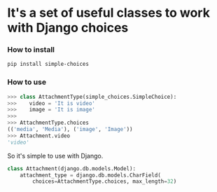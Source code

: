 # It's a set of useful classes to work with Django choices

### How to install
```bash
pip install simple-choices
```

### How to use

```python
>>> class AttachmentType(simple_choices.SimpleChoice):
>>>    video = 'It is video'
>>>    image = 'It is image'
>>>
>>> AttachmentType.choices
(('media', 'Media'), ('image', 'Image'))
>>> Attachment.video
'video'
```
So it's simple to use with Django.
```python
class Attachment(django.db.models.Model):
    attachment_type = django.db.models.CharField(
    	choices=AttachmentType.choices, max_length=32)
```